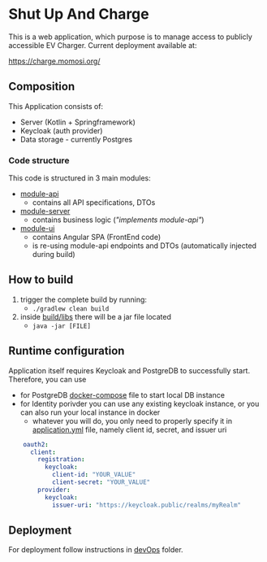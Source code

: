 # Shut Up And Charge

This is a web application, which purpose is to manage access to publicly accessible EV Charger.
Current deployment available at:

https://charge.momosi.org/

## Composition
This Application consists of:
- Server (Kotlin + Springframework)
- Keycloak (auth provider)
- Data storage - currently Postgres

### Code structure
This code is structured in 3 main modules:
- [module-api](module-api)
  - contains all API specifications, DTOs
- [module-server](module-server)
  - contains business logic (_"implements module-api"_)
- [module-ui](module-ui)
  - contains Angular SPA (FrontEnd code)
  - is re-using module-api endpoints and DTOs (automatically injected during build)

## How to build
1. trigger the complete build by running:
   - `./gradlew clean build`
2. inside [build/libs](module-server/build/libs) there will be a jar file located
   - `java -jar [FILE]`

## Runtime configuration
Application itself requires Keycloak and PostgreDB to successfully start. Therefore, you can use
- for PostgreDB [docker-compose](docker-compose.yml) file to start local DB instance
- for Identity porivder you can use any existing keycloak instance, or you can also run your local instance in docker
  - whatever you will do, you only need to properly specify it in
[application.yml](module-server/src/main/resources/application.yml) file, namely client id, secret, and issuer uri
```yaml
    oauth2:
      client:
        registration:
          keycloak:
            client-id: "YOUR_VALUE"
            client-secret: "YOUR_VALUE"
        provider:
          keycloak:
            issuer-uri: "https://keycloak.public/realms/myRealm"
```

## Deployment
For deployment follow instructions in [devOps](devOps) folder.
